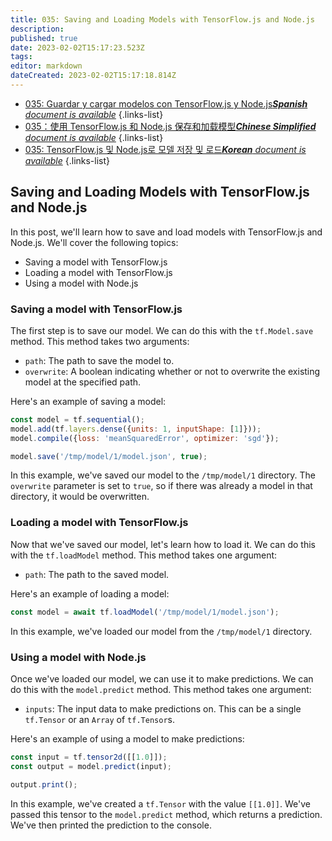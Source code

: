 ```yaml
---
title: 035: Saving and Loading Models with TensorFlow.js and Node.js
description: 
published: true
date: 2023-02-02T15:17:23.523Z
tags: 
editor: markdown
dateCreated: 2023-02-02T15:17:18.814Z
---
```


- [035: Guardar y cargar modelos con TensorFlow.js y Node.js***Spanish** document is available*](/es/Knowledge-base/TensorFlow-js/Learning/035-saving-and-loading-models-with-tensorflow-js-and-node-js)
{.links-list}
- [035：使用 TensorFlow.js 和 Node.js 保存和加载模型***Chinese Simplified** document is available*](/zh/Knowledge-base/TensorFlow-js/Learning/035-saving-and-loading-models-with-tensorflow-js-and-node-js)
{.links-list}
- [035: TensorFlow.js 및 Node.js로 모델 저장 및 로드***Korean** document is available*](/ko/Knowledge-base/TensorFlow-js/Learning/035-saving-and-loading-models-with-tensorflow-js-and-node-js)
{.links-list}


## Saving and Loading Models with TensorFlow.js and Node.js

In this post, we'll learn how to save and load models with TensorFlow.js and Node.js. We'll cover the following topics:

- Saving a model with TensorFlow.js
- Loading a model with TensorFlow.js
- Using a model with Node.js

### Saving a model with TensorFlow.js

The first step is to save our model. We can do this with the `tf.Model.save` method. This method takes two arguments:

- `path`: The path to save the model to.
- `overwrite`: A boolean indicating whether or not to overwrite the existing model at the specified path.

Here's an example of saving a model:

```javascript
const model = tf.sequential();
model.add(tf.layers.dense({units: 1, inputShape: [1]}));
model.compile({loss: 'meanSquaredError', optimizer: 'sgd'});

model.save('/tmp/model/1/model.json', true);
```

In this example, we've saved our model to the `/tmp/model/1` directory. The `overwrite` parameter is set to `true`, so if there was already a model in that directory, it would be overwritten.

### Loading a model with TensorFlow.js

Now that we've saved our model, let's learn how to load it. We can do this with the `tf.loadModel` method. This method takes one argument:

- `path`: The path to the saved model.

Here's an example of loading a model:

```javascript
const model = await tf.loadModel('/tmp/model/1/model.json');
```

In this example, we've loaded our model from the `/tmp/model/1` directory.

### Using a model with Node.js

Once we've loaded our model, we can use it to make predictions. We can do this with the `model.predict` method. This method takes one argument:

- `inputs`: The input data to make predictions on. This can be a single `tf.Tensor` or an `Array` of `tf.Tensor`s.

Here's an example of using a model to make predictions:

```javascript
const input = tf.tensor2d([[1.0]]);
const output = model.predict(input);

output.print();
```

In this example, we've created a `tf.Tensor` with the value `[[1.0]]`. We've passed this tensor to the `model.predict` method, which returns a prediction. We've then printed the prediction to the console.